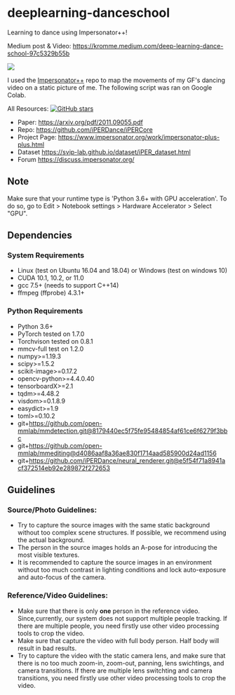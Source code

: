 # deeplearning-danceschool
Learning to dance using Impersonator++!

Medium post & Video: https://kromme.medium.com/deep-learning-dance-school-97c5329b55b

![](https://miro.medium.com/max/700/1*WiWrMWB7uCzfwR9i83JyFQ.gif)

I used the [Impersonator++](https://github.com/iPERDance/iPERCore) repo to map the movements of my GF's dancing video on a static picture of me. The following script was ran on Google Colab.

All Resources:
[![GitHub stars](https://img.shields.io/github/stars/iPERDance/iPERCore?style=social)](https://github.com/iPERDance/iPERCore)

- Paper: https://arxiv.org/pdf/2011.09055.pdf
- Repo: https://github.com/iPERDance/iPERCore
- Project Page: https://www.impersonator.org/work/impersonator-plus-plus.html
- Dataset https://svip-lab.github.io/dataset/iPER_dataset.html
- Forum https://discuss.impersonator.org/

## Note
Make sure that your runtime type is 'Python 3.6+ with GPU acceleration'. To do so, go to Edit > Notebook settings > Hardware Accelerator > Select "GPU".

## Dependencies
### System Requirements
 - Linux (test on Ubuntu 16.04 and 18.04) or Windows (test on windows 10)
 - CUDA 10.1, 10.2, or 11.0
 - gcc 7.5+ (needs to support C++14)
 - ffmpeg (ffprobe) 4.3.1+

### Python Requirements
- Python 3.6+
- PyTorch tested on 1.7.0
- Torchvison tested on 0.8.1
- mmcv-full test on 1.2.0
- numpy>=1.19.3
- scipy>=1.5.2
- scikit-image>=0.17.2
- opencv-python>=4.4.0.40
- tensorboardX>=2.1
- tqdm>=4.48.2
- visdom>=0.1.8.9
- easydict>=1.9
- toml>=0.10.2
- git+https://github.com/open-mmlab/mmdetection.git@8179440ec5f75fe95484854af61ce6f6279f3bbc
- git+https://github.com/open-mmlab/mmediting@d4086aaf8a36ae830f1714aad585900d24ad1156
- git+https://github.com/iPERDance/neural_renderer.git@e5f54f71a8941acf372514eb92e289872f272653

## Guidelines
### Source/Photo Guidelines:
- Try to capture the source images with the same static background without too complex scene structures. If possible, we recommend using the
actual background.
- The person in the source images holds an A-pose for introducing the most visible textures.
- It is recommended to capture the source images in an environment without too much contrast in lighting conditions and lock auto-exposure and auto-focus of the camera.

### Reference/Video Guidelines:
- Make sure that there is only **one** person in the reference video. Since,currently, our system does not support multiple people tracking. If there are multiple people, you need firstly use other video processing tools to crop the video.
- Make sure that capture the video with full body person. Half body will result in bad results.
- Try to capture the video with the static camera lens, and make sure that there is no too much zoom-in, zoom-out, panning, lens swichtings, and camera transitions. If there are multiple lens switchting and camera transitions, you need firstly use other video processing tools to crop the video.
